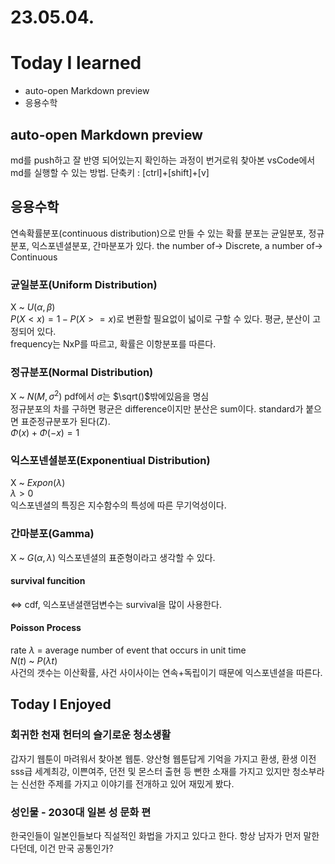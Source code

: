 # 23.05.04.

# Today I learned

- auto-open Markdown preview
- 응용수학

## auto-open Markdown preview

md를 push하고 잘 반영 되어있는지 확인하는 과정이 번거로워 찾아본 vsCode에서 md를 실행할 수 있는 방법.
단축키 : [ctrl]+[shift]+[v]

## 응용수학

연속확률분포(continuous distribution)으로 만들 수 있는 확률 분포는 균일분포, 정규분포, 익스포넨셜분포, 간마분포가 있다.
the number of-> Discrete, a number of-> Continuous

### 균일분포(Uniform Distribution)

X ~ $U(\alpha,\beta)$  
$P(X<x)=1-P(X>=x)$로 변환할 필요없이 넓이로 구할 수 있다.
평균, 분산이 고정되어 있다.  
frequency는 NxP를 따르고, 확률은 이항분포를 따른다.

### 정규분포(Normal Distribution)

X ~ $N(M,\sigma^2)$
pdf에서 $\sigma$는 $\sqrt()$밖에있음을 명심  
정규분포의 차를 구하면 평균은 difference이지만 분산은 sum이다.
standard가 붙으면 표준정규분포가 된다(Z).  
$\Phi(x)+\Phi(-x)=1$

### 익스포넨셜분포(Exponentiual Distribution)

X ~ $Expon(\lambda)$  
$\lambda>0$  
익스포넨셜의 특징은 지수함수의 특성에 따른 무기억성이다.

### 간마분포(Gamma)

X ~ $G(\alpha,\lambda)$
익스포넨셜의 표준형이라고 생각할 수 있다.

#### survival funcition

<=> cdf, 익스포낸셜랜덤변수는 survival을 많이 사용한다.

#### Poisson Process

rate $\lambda$ = average number of event that occurs in unit time  
$N(t)$ ~ $P(\lambda t)$  
사건의 갯수는 이산확률, 사건 사이사이는 연속+독립이기 때문에 익스포넨셜을 따른다.

## Today I Enjoyed

### 회귀한 천재 헌터의 슬기로운 청소생활

갑자기 웹툰이 마려워서 찾아본 웹툰. 양산형 웹툰답게 기억을 가지고 환생, 환생 이전 sss급 세계최강, 이쁜여주, 던전 및 몬스터 출현 등 뻔한 소재를 가지고 있지만
청소부라는 신선한 주제를 가지고 이야기를 전개하고 있어 재밌게 봤다.

### 성인물 - 2030대 일본 성 문화 편

한국인들이 일본인들보다 직설적인 화법을 가지고 있다고 한다. 항상 남자가 먼저 말한다던데, 이건 만국 공통인가?
